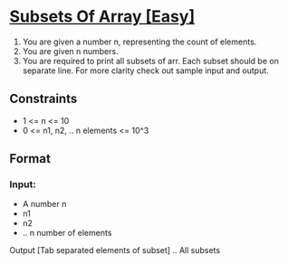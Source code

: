 # [Subsets Of Array [Easy]](https://nados.io/question/subsets-of-array)

1. You are given a number n, representing the count of elements.
2. You are given n numbers.
3. You are required to print all subsets of arr. Each subset should be
on separate line. For more clarity check out sample input and output.

## Constraints
- 1 <= n <= 10
- 0 <= n1, n2, .. n elements <= 10^3

## Format

### Input:
- A number n
- n1
- n2
- .. n number of elements

Output
[Tab separated elements of subset]
..
All subsets



